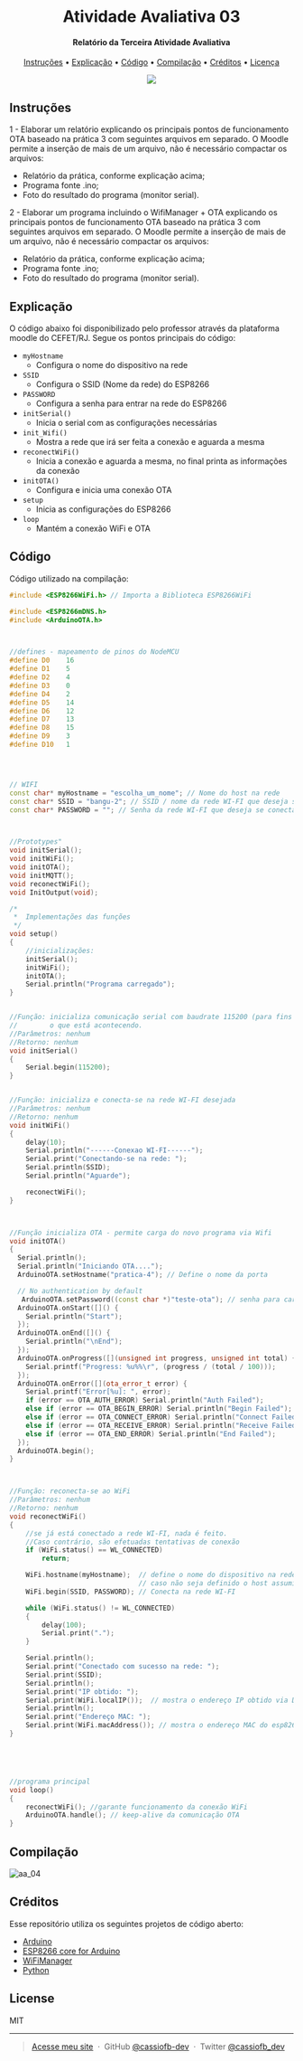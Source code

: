 <h1 align="center">
  Atividade Avaliativa 03
</h1>

<h4 align="center">
  Relatório da Terceira Atividade Avaliativa
</h4>

<p align="center">
  <a href="#instruções">Instruções</a> •
  <a href="#explicação">Explicação</a> •
  <a href="#código">Código</a> •
  <a href="#compilação">Compilação</a> •
  <a href="#créditos">Créditos</a> •
  <a href="#license">Licença</a>
</p>

<p align="center">
  <img src="https://i.imgur.com/K0E5iFC.jpg">
</p>

## Instruções

1 - Elaborar um relatório explicando os principais pontos de funcionamento OTA baseado na prática 3 com seguintes arquivos em separado. O Moodle permite a inserção de mais de um arquivo, não é necessário compactar os arquivos:

- Relatório da prática, conforme explicação acima;
- Programa fonte .ino;
- Foto do resultado do programa (monitor serial).

2 - Elaborar um programa incluindo o WifiManager + OTA
explicando os principais pontos de funcionamento OTA baseado na prática 3 com seguintes arquivos em separado. O Moodle permite a inserção de mais de um arquivo, não é necessário compactar os arquivos:

- Relatório da prática, conforme explicação acima;
- Programa fonte .ino;
- Foto do resultado do programa (monitor serial).

## Explicação

O código abaixo foi disponibilizado pelo professor através da plataforma moodle do CEFET/RJ. Segue os pontos principais do código:

- ```myHostname```
  - Configura o nome do dispositivo na rede
- ```SSID```
  - Configura o SSID (Nome da rede) do ESP8266
- ```PASSWORD```
  - Configura a senha para entrar na rede do ESP8266
- ```initSerial()```
  - Inicia o serial com as configurações necessárias
- ```init_Wifi()```
  - Mostra a rede que irá ser feita a conexão e aguarda a mesma
- ```reconectWiFi()```
  - Inicia a conexão e aguarda a mesma, no final printa as informações da conexão
- ```initOTA()```
  - Configura e inicia uma conexão OTA
- ```setup```
  - Inicia as configurações do ESP8266
- ```loop```
  - Mantém a conexão WiFi e OTA

## Código

Código utilizado na compilação:

```cpp
#include <ESP8266WiFi.h> // Importa a Biblioteca ESP8266WiFi

#include <ESP8266mDNS.h>
#include <ArduinoOTA.h>



//defines - mapeamento de pinos do NodeMCU
#define D0    16
#define D1    5
#define D2    4
#define D3    0
#define D4    2
#define D5    14
#define D6    12
#define D7    13
#define D8    15
#define D9    3
#define D10   1




// WIFI
const char* myHostname = "escolha_um_nome"; // Nome do host na rede
const char* SSID = "bangu-2"; // SSID / nome da rede WI-FI que deseja se conectar
const char* PASSWORD = ""; // Senha da rede WI-FI que deseja se conectar



//Prototypes"
void initSerial();
void initWiFi();
void initOTA();
void initMQTT();
void reconectWiFi();
void InitOutput(void);

/*
 *  Implementações das funções
 */
void setup()
{
    //inicializações:
    initSerial();
    initWiFi();
    initOTA();
    Serial.println("Programa carregado");
}


//Função: inicializa comunicação serial com baudrate 115200 (para fins de monitorar no terminal serial
//        o que está acontecendo.
//Parâmetros: nenhum
//Retorno: nenhum
void initSerial()
{
    Serial.begin(115200);
}


//Função: inicializa e conecta-se na rede WI-FI desejada
//Parâmetros: nenhum
//Retorno: nenhum
void initWiFi()
{
    delay(10);
    Serial.println("------Conexao WI-FI------");
    Serial.print("Conectando-se na rede: ");
    Serial.println(SSID);
    Serial.println("Aguarde");

    reconectWiFi();
}



//Função inicializa OTA - permite carga do novo programa via Wifi
void initOTA()
{
  Serial.println();
  Serial.println("Iniciando OTA....");
  ArduinoOTA.setHostname("pratica-4"); // Define o nome da porta

  // No authentication by default
   ArduinoOTA.setPassword((const char *)"teste-ota"); // senha para carga via WiFi (OTA)
  ArduinoOTA.onStart([]() {
    Serial.println("Start");
  });
  ArduinoOTA.onEnd([]() {
    Serial.println("\nEnd");
  });
  ArduinoOTA.onProgress([](unsigned int progress, unsigned int total) {
    Serial.printf("Progress: %u%%\r", (progress / (total / 100)));
  });
  ArduinoOTA.onError([](ota_error_t error) {
    Serial.printf("Error[%u]: ", error);
    if (error == OTA_AUTH_ERROR) Serial.println("Auth Failed");
    else if (error == OTA_BEGIN_ERROR) Serial.println("Begin Failed");
    else if (error == OTA_CONNECT_ERROR) Serial.println("Connect Failed");
    else if (error == OTA_RECEIVE_ERROR) Serial.println("Receive Failed");
    else if (error == OTA_END_ERROR) Serial.println("End Failed");
  });
  ArduinoOTA.begin();
}



//Função: reconecta-se ao WiFi
//Parâmetros: nenhum
//Retorno: nenhum
void reconectWiFi()
{
    //se já está conectado a rede WI-FI, nada é feito.
    //Caso contrário, são efetuadas tentativas de conexão
    if (WiFi.status() == WL_CONNECTED)
        return;

    WiFi.hostname(myHostname);  // define o nome do dispositivo na rede
                                // caso não seja definido o host assumirá o nome padrão do dispositivo
    WiFi.begin(SSID, PASSWORD); // Conecta na rede WI-FI

    while (WiFi.status() != WL_CONNECTED)
    {
        delay(100);
        Serial.print(".");
    }

    Serial.println();
    Serial.print("Conectado com sucesso na rede: ");
    Serial.print(SSID);
    Serial.println();
    Serial.print("IP obtido: ");
    Serial.print(WiFi.localIP());  // mostra o endereço IP obtido via DHCP
    Serial.println();
    Serial.print("Endereço MAC: ");
    Serial.print(WiFi.macAddress()); // mostra o endereço MAC do esp8266
}





//programa principal
void loop()
{
    reconectWiFi(); //garante funcionamento da conexão WiFi
    ArduinoOTA.handle(); // keep-alive da comunicação OTA
}

```

## Compilação

![aa_04](https://i.imgur.com/BbgiKtg.png)

## Créditos

Esse repositório utiliza os seguintes projetos de código aberto:

- [Arduino](https://github.com/arduino/Arduino)
- [ESP8266 core for Arduino](https://github.com/esp8266/Arduino)
- [WiFiManager](https://github.com/tzapu/WiFiManager)
- [Python](https://www.python.org/)

## License

MIT

---

> [Acesse meu site](https://cassiofernando.netlify.app/) &nbsp;&middot;&nbsp;
> GitHub [@cassiofb-dev](https://github.com/cassiofb-dev) &nbsp;&middot;&nbsp;
> Twitter [@cassiofb_dev](https://twitter.com/cassiofb_dev)
